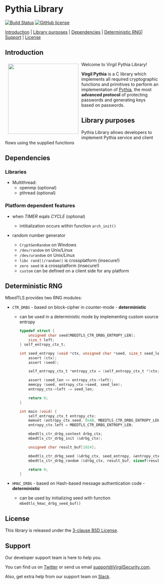 # Pythia Library
[![Build Status](https://travis-ci.org/VirgilSecurity/pythia.svg?branch=master)](https://travis-ci.org/VirgilSecurity/pythia)
[![GitHub license](https://img.shields.io/badge/license-BSD%203--Clause-blue.svg)](https://github.com/VirgilSecurity/virgil/blob/master/LICENSE)

[Introduction](#introduction) | [Library purposes](#library-purposes) | [Dependencies](#dependencies) | [Deterministic RNG](#deterministic-rng)| [Support](#support) | [License](#license)

## Introduction

<a href="https://developer.virgilsecurity.com/docs"><img width="230px" src="https://cdn.virgilsecurity.com/assets/images/github/logos/virgil-logo-red.png" align="left" hspace="10" vspace="6"></a> Welcome to Virgil Pythia Library! 

**Virgil Pythia** is a C library which implements all required cryptographic functions and primitives to perform an implementation of [Pythia](http://pages.cs.wisc.edu/~ace/papers/pythia-full.pdf), the most **advanced protocol** of protecting passwords and generating keys based on passwords.


## Library purposes

Pythia Library allows developers to implement Pythia service and client flows using the supplied functions


## Dependencies

### Libraries

  - Multithread:
      - openmp (optional)
      - pthread (optional)

### Platform dependent features

  - when *TIMER* eqals *CYCLE* (optional)
      - intitialization occurs within function `arch_init()`

  - random number generator
      - `CryptGenRandom` on Windows
      - `/dev/random` on Unix/Linux
      - `/dev/urandom`  on Unix/Linux
      - `libc rand()/random()` is crossplatform (insecure!)
      - `zero seed` is a crossplatform (insecure!)
      - `custom` can be defined on a client side for any platform

## Deterministic RNG

MbedTLS provides two RNG modules:

- `CTR_DRBG` - based on block-cipher in counter-mode - **deterministic**

  - can be used in a deterministic mode by implementing custom source entropy

    ```c
    typedef struct {
        unsigned char seed[MBEDTLS_CTR_DRBG_ENTROPY_LEN];
        size_t left;
    } self_entropy_ctx_t;

    int seed_entropy (void *ctx, unsigned char *seed, size_t seed_len) {
        assert (ctx);
        assert (seed);

        self_entropy_ctx_t *entropy_ctx = (self_entropy_ctx_t *)ctx;

        assert (seed_len <= entropy_ctx->left);
        memcpy (seed, entropy_ctx->seed, seed_len);
        entropy_ctx->left -= seed_len;

        return 0;
    }

    int main (void) {
        self_entropy_ctx_t entropy_ctx;
        memset (entropy_ctx.seed, 0xAB, MBEDTLS_CTR_DRBG_ENTROPY_LEN);
        entropy_ctx.left = MBEDTLS_CTR_DRBG_ENTROPY_LEN;

        mbedtls_ctr_drbg_context drbg_ctx;
        mbedtls_ctr_drbg_init (&drbg_ctx);

        unsigned char result_buf[1024];

        mbedtls_ctr_drbg_seed (&drbg_ctx, seed_entropy, &entropy_ctx, NULL, 0));
        mbedtls_ctr_drbg_random (&drbg_ctx, result_buf, sizeof(result_buf)));

        return 0;
    }
    ```

- `HMAC_DRBG` - based on Hash-based message authentication code - **deterministic**

  - can be used by initializing seed with function `mbedtls_hmac_drbg_seed_buf()`


## License

This library is released under the [3-clause BSD License](https://github.com/VirgilSecurity/virgil/blob/master/LICENSE).

## Support
Our developer support team is here to help you.

You can find us on [Twitter](https://twitter.com/VirgilSecurity) or send us email support@VirgilSecurity.com.

Also, get extra help from our support team on [Slack](https://virgilsecurity.slack.com/join/shared_invite/enQtMjg4MDE4ODM3ODA4LTc2OWQwOTQ3YjNhNTQ0ZjJiZDc2NjkzYjYxNTI0YzhmNTY2ZDliMGJjYWQ5YmZiOGU5ZWEzNmJiMWZhYWVmYTM).
